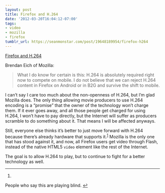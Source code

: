 ```yaml
---
layout: post
title: Firefox and H.264
date: '2012-03-20T16:04:12-07:00'
tags:
- video
- mozilla
- firefox
tumblr_url: https://seanmonstar.com/post/19648189954/firefox-h264
---
```

[Firefox and H.264](http://hacks.mozilla.org/2012/03/video-mobile-and-the-open-web/)  

Brendan Eich of Mozilla:

> What I do know for certain is this: H.264 is absolutely required right now to compete on mobile. I do not believe that we can reject H.264 content in Firefox on Android or in B2G and survive the shift to mobile.

I can’t say I care too much about the non-openness of H.264, but I’m glad Mozilla does. The only thing allowing movie producers to use H.264 encoding is a “promise” that the owner of the technology won’t charge them. If it ever goes away, and all those people get charged for using H.264, I won’t have to pay directly, but the Internet will suffer as producers scramble to do something about it. That means I will be affected anyways.

Still, everyone else thinks it’s better to just move forward with H.264 because there’s already hardware that supports it.<sup id="fnref:1"><a href="#fn:1" class="footnote-ref" role="doc-noteref">1</a></sup> Mozilla is the only one that has stood against it, and now, all Firefox users get video through Flash, instead of the native HTML5 `video` element like the rest of the Internet.

The goal is to allow H.264 to play, but to continue to fight for a better technology as well.

* * *

1. 

People who say this are playing blind.&nbsp;[↩︎](#fnref:1)


